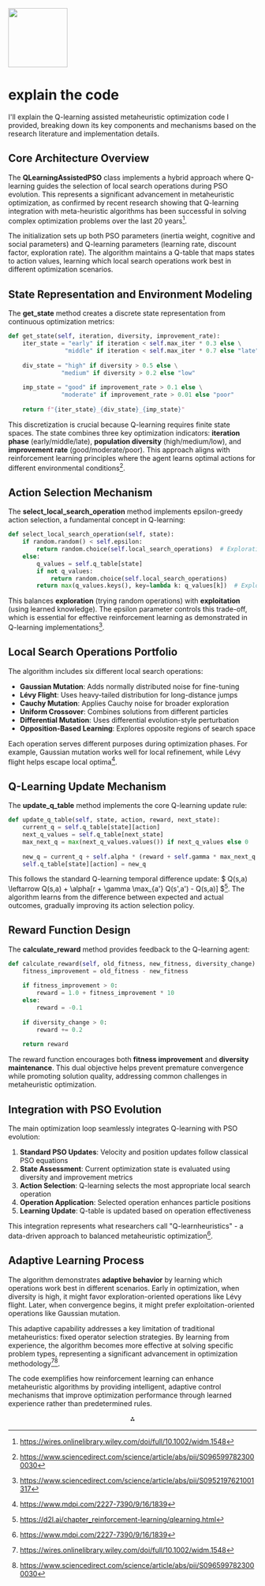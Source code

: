 <img src="https://r2cdn.perplexity.ai/pplx-full-logo-primary-dark%402x.png" class="logo" width="120"/>

# explain the code

I'll explain the Q-learning assisted metaheuristic optimization code I provided, breaking down its key components and mechanisms based on the research literature and implementation details.

## Core Architecture Overview

The **QLearningAssistedPSO** class implements a hybrid approach where Q-learning guides the selection of local search operations during PSO evolution. This represents a significant advancement in metaheuristic optimization, as confirmed by recent research showing that Q-learning integration with meta-heuristic algorithms has been successful in solving complex optimization problems over the last 20 years[^1].

The initialization sets up both PSO parameters (inertia weight, cognitive and social parameters) and Q-learning parameters (learning rate, discount factor, exploration rate). The algorithm maintains a Q-table that maps states to action values, learning which local search operations work best in different optimization scenarios.

## State Representation and Environment Modeling

The **get_state** method creates a discrete state representation from continuous optimization metrics:

```python
def get_state(self, iteration, diversity, improvement_rate):
    iter_state = "early" if iteration < self.max_iter * 0.3 else \
                "middle" if iteration < self.max_iter * 0.7 else "late"
    
    div_state = "high" if diversity > 0.5 else \
               "medium" if diversity > 0.2 else "low"
    
    imp_state = "good" if improvement_rate > 0.1 else \
               "moderate" if improvement_rate > 0.01 else "poor"
    
    return f"{iter_state}_{div_state}_{imp_state}"
```

This discretization is crucial because Q-learning requires finite state spaces. The state combines three key optimization indicators: **iteration phase** (early/middle/late), **population diversity** (high/medium/low), and **improvement rate** (good/moderate/poor). This approach aligns with reinforcement learning principles where the agent learns optimal actions for different environmental conditions[^2].

## Action Selection Mechanism

The **select_local_search_operation** method implements epsilon-greedy action selection, a fundamental concept in Q-learning:

```python
def select_local_search_operation(self, state):
    if random.random() < self.epsilon:
        return random.choice(self.local_search_operations)  # Exploration
    else:
        q_values = self.q_table[state]
        if not q_values:
            return random.choice(self.local_search_operations)
        return max(q_values.keys(), key=lambda k: q_values[k])  # Exploitation
```

This balances **exploration** (trying random operations) with **exploitation** (using learned knowledge). The epsilon parameter controls this trade-off, which is essential for effective reinforcement learning as demonstrated in Q-learning implementations[^3].

## Local Search Operations Portfolio

The algorithm includes six different local search operations:

- **Gaussian Mutation**: Adds normally distributed noise for fine-tuning
- **Lévy Flight**: Uses heavy-tailed distribution for long-distance jumps
- **Cauchy Mutation**: Applies Cauchy noise for broader exploration
- **Uniform Crossover**: Combines solutions from different particles
- **Differential Mutation**: Uses differential evolution-style perturbation
- **Opposition-Based Learning**: Explores opposite regions of search space

Each operation serves different purposes during optimization phases. For example, Gaussian mutation works well for local refinement, while Lévy flight helps escape local optima[^4].

## Q-Learning Update Mechanism

The **update_q_table** method implements the core Q-learning update rule:

```python
def update_q_table(self, state, action, reward, next_state):
    current_q = self.q_table[state][action]
    next_q_values = self.q_table[next_state]
    max_next_q = max(next_q_values.values()) if next_q_values else 0
    
    new_q = current_q + self.alpha * (reward + self.gamma * max_next_q - current_q)
    self.q_table[state][action] = new_q
```

This follows the standard Q-learning temporal difference update: \$ Q(s,a) \leftarrow Q(s,a) + \alpha[r + \gamma \max_{a'} Q(s',a') - Q(s,a)] \$[^7]. The algorithm learns from the difference between expected and actual outcomes, gradually improving its action selection policy.

## Reward Function Design

The **calculate_reward** method provides feedback to the Q-learning agent:

```python
def calculate_reward(self, old_fitness, new_fitness, diversity_change):
    fitness_improvement = old_fitness - new_fitness
    
    if fitness_improvement > 0:
        reward = 1.0 + fitness_improvement * 10
    else:
        reward = -0.1
    
    if diversity_change > 0:
        reward += 0.2
    
    return reward
```

The reward function encourages both **fitness improvement** and **diversity maintenance**. This dual objective helps prevent premature convergence while promoting solution quality, addressing common challenges in metaheuristic optimization.

## Integration with PSO Evolution

The main optimization loop seamlessly integrates Q-learning with PSO evolution:

1. **Standard PSO Updates**: Velocity and position updates follow classical PSO equations
2. **State Assessment**: Current optimization state is evaluated using diversity and improvement metrics
3. **Action Selection**: Q-learning selects the most appropriate local search operation
4. **Operation Application**: Selected operation enhances particle positions
5. **Learning Update**: Q-table is updated based on operation effectiveness

This integration represents what researchers call "Q-learnheuristics" - a data-driven approach to balanced metaheuristic optimization[^4].

## Adaptive Learning Process

The algorithm demonstrates **adaptive behavior** by learning which operations work best in different scenarios. Early in optimization, when diversity is high, it might favor exploration-oriented operations like Lévy flight. Later, when convergence begins, it might prefer exploitation-oriented operations like Gaussian mutation.

This adaptive capability addresses a key limitation of traditional metaheuristics: fixed operator selection strategies. By learning from experience, the algorithm becomes more effective at solving specific problem types, representing a significant advancement in optimization methodology[^1][^2].

The code exemplifies how reinforcement learning can enhance metaheuristic algorithms by providing intelligent, adaptive control mechanisms that improve optimization performance through learned experience rather than predetermined rules.

<div style="text-align: center">⁂</div>

[^1]: https://wires.onlinelibrary.wiley.com/doi/full/10.1002/widm.1548

[^2]: https://www.sciencedirect.com/science/article/abs/pii/S0965997823000030

[^3]: https://www.sciencedirect.com/science/article/abs/pii/S0952197621001317

[^4]: https://www.mdpi.com/2227-7390/9/16/1839

[^5]: https://github.com/ceodaniyal/q_learning

[^6]: https://www.youtube.com/watch?v=deaLhZRSkz4

[^7]: https://d2l.ai/chapter_reinforcement-learning/qlearning.html

[^8]: https://docs.sciml.ai/Optimization/stable/optimization_packages/metaheuristics/

[^9]: https://www.scribd.com/document/659003800/Optimization-With-Q-Learning

[^10]: https://casopisi.junis.ni.ac.rs/index.php/FUMechEng/article/view/12156

[^11]: https://www.aimspress.com/article/doi/10.3934/mbe.2023604?viewType=HTML

[^12]: https://arxiv.org/pdf/1908.03185.pdf

[^13]: https://cedar.buffalo.edu/~srihari/CSE574/Chap15/15.3-Q-Learning.pdf

[^14]: https://www.cs.toronto.edu/~rgrosse/courses/csc321_2018/slides/lec22.pdf

[^15]: https://github.com/jaim-pato15/q_learning

